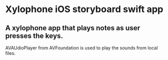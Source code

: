 # Xylophone iOS storyboard swift app
## A xylophone app that plays notes as user presses the keys.
AVAUdioPlayer from AVFoundation is used to play the sounds from local files.

